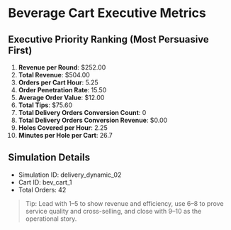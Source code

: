 # Beverage Cart Executive Metrics

## Executive Priority Ranking (Most Persuasive First)
1. **Revenue per Round**: $252.00
2. **Total Revenue**: $504.00
3. **Orders per Cart Hour**: 5.25
4. **Order Penetration Rate**: 15.50
5. **Average Order Value**: $12.00
6. **Total Tips**: $75.60
7. **Total Delivery Orders Conversion Count**: 0
8. **Total Delivery Orders Conversion Revenue**: $0.00
9. **Holes Covered per Hour**: 2.25
10. **Minutes per Hole per Cart**: 26.7

## Simulation Details
- Simulation ID: delivery_dynamic_02
- Cart ID: bev_cart_1
- Total Orders: 42

> Tip: Lead with 1–5 to show revenue and efficiency, use 6–8 to prove service quality and cross-selling, and close with 9–10 as the operational story.
